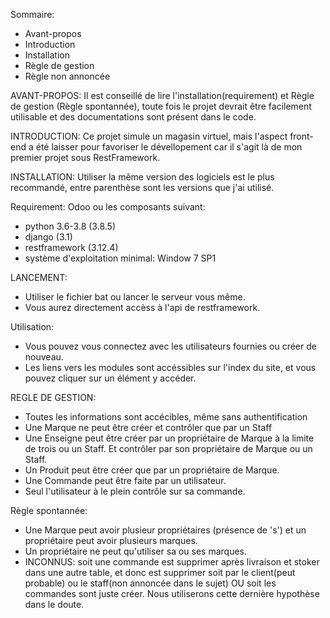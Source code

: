 Sommaire:
- Avant-propos
- Introduction
- Installation
- Règle de gestion
- Règle non annoncée

AVANT-PROPOS:
Il est conseillé de lire l'installation(requirement) et Règle de gestion (Règle spontannée), toute fois le projet devrait être facilement utilisable et des documentations sont présent dans le code. 

INTRODUCTION:
Ce projet simule un magasin virtuel, mais l'aspect front-end a été laisser pour favoriser le dévellopement car il s'agit là de mon premier projet sous RestFramework. 

INSTALLATION:
Utiliser la même version des logiciels est le plus recommandé, entre parenthèse sont les versions que j'ai utilisé.

Requirement:
Odoo ou les composants suivant:
- python 3.6-3.8 (3.8.5)
- django (3.1)
- restframework (3.12.4)
- système d'exploitation minimal: Window 7 SP1

LANCEMENT:
- Utiliser le fichier bat ou lancer le serveur vous même.
- Vous aurez directement accèss à l'api de restframework.

Utilisation:
- Vous pouvez vous connectez avec les utilisateurs fournies ou créer de nouveau.
- Les liens vers les modules sont accéssibles sur l'index du site, et vous pouvez cliquer sur un élément y accéder.

REGLE DE GESTION:
- Toutes les informations sont accécibles, même sans authentification
- Une Marque ne peut être créer et contrôler que par un Staff
- Une Enseigne peut être créer par un propriétaire de Marque à la limite de trois ou un Staff. Et contrôler par son propriétaire de Marque ou un Staff.
- Un Produit peut être créer que par un propriétaire de Marque.
- Une Commande peut être faite par un utilisateur.
- Seul l'utilisateur à le plein contrôle sur sa commande.

Règle spontannée:
- Une Marque peut avoir plusieur propriétaires (présence de 's') et un propriétaire peut avoir plusieurs marques.
- Un propriétaire ne peut qu'utiliser sa ou ses marques.
- INCONNUS: soit une commande est supprimer après livraison et stoker dans une autre table, et donc est supprimer soit par le client(peut probable) ou le staff(non annoncée dans le sujet) OU
soit les commandes sont juste créer.
Nous utiliserons cette dernière hypothèse dans le doute.
